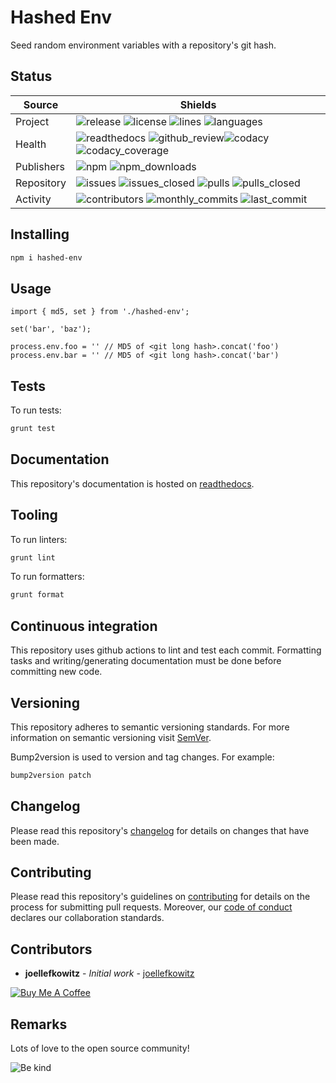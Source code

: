# Hashed Env

Seed random environment variables with a repository's git hash.

## Status

| Source     | Shields                                                                                                                                      |
| ---------- | -------------------------------------------------------------------------------------------------------------------------------------------- |
| Project    | ![release][release_shield] ![license][license_shield] ![lines][lines_shield] ![languages][languages_shield]                                  |
| Health     | ![readthedocs][readthedocs_shield] ![github_review][github_review_shield]![codacy][codacy_shield] ![codacy_coverage][codacy_coverage_shield] |
| Publishers | ![npm][npm_shield] ![npm_downloads][npm_downloads_shield]                                                                                    |
| Repository | ![issues][issues_shield] ![issues_closed][issues_closed_shield] ![pulls][pulls_shield] ![pulls_closed][pulls_closed_shield]                  |
| Activity   | ![contributors][contributors_shield] ![monthly_commits][monthly_commits_shield] ![last_commit][last_commit_shield]                           |

## Installing

```bash
npm i hashed-env
```

## Usage

```
import { md5, set } from './hashed-env';

set('bar', 'baz');

process.env.foo = '' // MD5 of <git long hash>.concat('foo')
process.env.bar = '' // MD5 of <git long hash>.concat('bar')
```

## Tests

To run tests:

```bash
grunt test
```

## Documentation

This repository's documentation is hosted on [readthedocs][readthedocs].

## Tooling

To run linters:

```bash
grunt lint
```

To run formatters:

```bash
grunt format
```

## Continuous integration

This repository uses github actions to lint and test each commit. Formatting tasks and writing/generating documentation must be done before committing new code.

## Versioning

This repository adheres to semantic versioning standards.
For more information on semantic versioning visit [SemVer][semver].

Bump2version is used to version and tag changes.
For example:

```bash
bump2version patch
```

## Changelog

Please read this repository's [changelog](CHANGELOG.md) for details on changes that have been made.

## Contributing

Please read this repository's guidelines on [contributing](CONTRIBUTING.md) for details on the process for submitting pull requests. Moreover, our [code of conduct](CODE_OF_CONDUCT.md) declares our collaboration standards.

## Contributors

- **joellefkowitz** - _Initial work_ - [joellefkowitz][author]

[![Buy Me A Coffee][coffee_button]][author_coffee]

## Remarks

Lots of love to the open source community!

![Be kind][be_kind]

<!-- Project links -->

[readthedocs]: https://hashed-env.readthedocs.io/en/latest/

<!-- External links -->

[semver]: http://semver.org/
[be_kind]: https://media.giphy.com/media/osAcIGTSyeovPq6Xph/giphy.gif

<!-- Contributor links -->

[author]: https://github.com/joellefkowitz
[author_coffee]: https://www.buymeacoffee.com/joellefkowitz
[coffee_button]: https://cdn.buymeacoffee.com/buttons/default-blue.png

<!-- Project shields -->

[release_shield]: https://img.shields.io/github/v/tag/joellefkowitz/hashed-env
[license_shield]: https://img.shields.io/github/license/joellefkowitz/hashed-env
[lines_shield]: https://img.shields.io/tokei/lines/github/joellefkowitz/hashed-env
[languages_shield]: https://img.shields.io/github/languages/count/joellefkowitz/hashed-env

<!-- Health shields -->

[readthedocs_shield]: https://img.shields.io/readthedocs/hashed-env
[github_review_shield]: https://img.shields.io/github/workflow/status/JoelLefkowitz/hashed-env/Review
[codacy_shield]: https://img.shields.io/codacy/grade/14dda3ed73cc47cca315d9582ce93fb7
[codacy_coverage_shield]: https://img.shields.io/codacy/coverage/14dda3ed73cc47cca315d9582ce93fb7

<!-- Publishers shields -->

[npm_shield]: https://img.shields.io/npm/v/hashed-env
[npm_downloads_shield]: https://img.shields.io/npm/dw/hashed-env

<!-- Repository shields -->

[issues_shield]: https://img.shields.io/github/issues/joellefkowitz/hashed-env
[issues_closed_shield]: https://img.shields.io/github/issues-closed/joellefkowitz/hashed-env
[pulls_shield]: https://img.shields.io/github/issues-pr/joellefkowitz/hashed-env
[pulls_closed_shield]: https://img.shields.io/github/issues-pr-closed/joellefkowitz/hashed-env

<!-- Activity shields -->

[contributors_shield]: https://img.shields.io/github/contributors/joellefkowitz/hashed-env
[monthly_commits_shield]: https://img.shields.io/github/commit-activity/m/joellefkowitz/hashed-env
[last_commit_shield]: https://img.shields.io/github/last-commit/joellefkowitz/hashed-env
